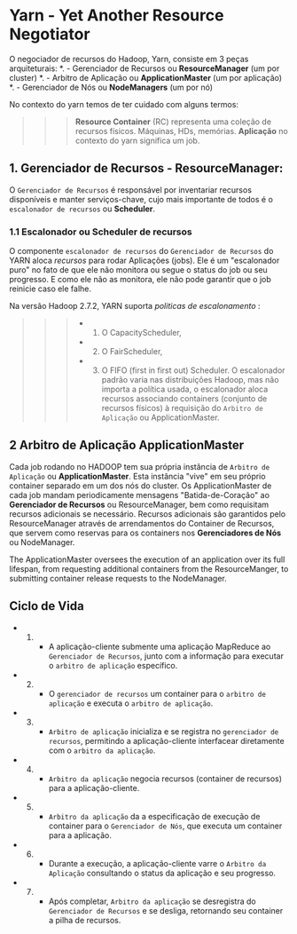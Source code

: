 # Yarn - Yet Another Resource Negotiator

O negociador de recursos do Hadoop, Yarn, consiste em 3 peças arquiteturais:
*. - Gerenciador de Recursos ou **ResourceManager** (um por cluster)
*. - Arbitro de Aplicação ou **ApplicationMaster** (um por aplicação)
*. - Gerenciador de Nós ou **NodeManagers** (um por nó)

No contexto do yarn temos de ter cuidado com alguns termos:
>>> **Resource Container** (RC) representa uma coleção de recursos físicos. Máquinas, HDs, memórias.
>>> **Aplicação** no contexto do yarn significa um job.


## 1. Gerenciador de Recursos - ResourceManager:
O `Gerenciador de Recursos` é responsável por inventariar recursos disponíveis e manter serviços-chave, cujo mais importante de todos é o `escalonador de recursos` ou **Scheduler**.

### 1.1 Escalonador ou Scheduler de recursos
O componente `escalonador de recursos` do `Gerenciador de Recursos` do YARN aloca *recursos* para rodar Aplicações (jobs). Ele é um "escalonador puro" no fato de que ele não monitora ou segue o status do job ou seu progresso. E como ele não as monitora, ele não pode garantir que o job reinicie caso ele falhe.

Na versão Hadoop 2.7.2, YARN suporta *politicas de escalonamento* : 
>>> * 1. O CapacityScheduler, 
>>> * 2. O FairScheduler, 
>>> * 3. O FIFO (first in first out) Scheduler. 
O escalonador padrão varia nas distribuições Hadoop, mas não importa a política usada, o escalonador aloca recursos associando containers (conjunto de recursos físicos) à requisição do `Arbitro de Aplicação` ou ApplicationMaster.

## 2 Arbitro de Aplicação ApplicationMaster

Cada job rodando no HADOOP tem sua própria instância de `Arbitro de Aplicação` ou **ApplicationMaster**. Esta instância "vive" em seu próprio container separado em um dos nós do cluster. Os ApplicationMaster de cada job mandam periodicamente mensagens "Batida-de-Coração" ao **Gerenciador de Recursos** ou ResourceManager, bem como requisitam recursos adicionais se necessário. Recursos adicionais são garantidos pelo ResourceManager através de arrendamentos do Container de Recursos, que servem como reservas para os containers nos **Gerenciadores de Nós** ou NodeManager.

The ApplicationMaster oversees the execution of an application over its full lifespan, from requesting additional containers from the ResourceManger, to submitting container release requests to the NodeManager.


## Ciclo de Vida

* 1. - A aplicação-cliente submente uma aplicação MapReduce ao `Gerenciador de Recursos`, junto com a informação para executar o `arbitro de aplicação` específico.
* 2. - O `gerenciador de recursos` um container para o `arbitro de aplicação` e executa o `arbitro de aplicação`.
* 3. - `Arbitro de aplicação` inicializa e se registra no `gerenciador de recursos`, permitindo a aplicação-cliente interfacear diretamente com o `arbitro da aplicação`.
* 4. - `Arbitro da aplicação` negocia recursos (container de recursos) para a aplicação-cliente.
* 5. - `Arbitro da aplicação` da a especificação de execução de container para o `Gerenciador de Nós`, que executa um container para a aplicação.
* 6. - Durante a execução, a aplicação-cliente varre o `Arbitro da Aplicação` consultando o status da aplicação e seu progresso.
* 7. - Após completar, `Arbitro da aplicação` se desregistra do `Gerenciador de Recursos` e se desliga, retornando seu container a pilha de recursos.
